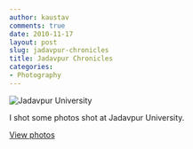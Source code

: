 ```yaml
---
author: kaustav
comments: true
date: 2010-11-17
layout: post
slug: jadavpur-chronicles
title: Jadavpur Chronicles
categories:
- Photography
---
```


![Jadavpur University](/assets/images/posts/JadavpurChronicles.jpg)

I shot some photos shot at Jadavpur University.

<a href="http://goo.gl/photos/tdtoaA4mN5" class="button" target="_blank">View photos</a>

